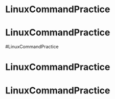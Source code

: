 # LinuxCommandPractice
# LinuxCommandPractice
#LinuxCommandPractice
# LinuxCommandPractice
# LinuxCommandPractice
